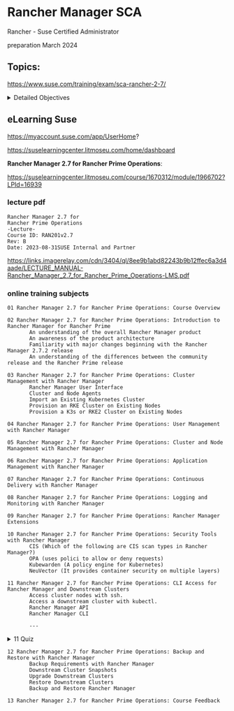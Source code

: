 # Rancher Manager SCA 

Rancher - Suse Certified Administrator

preparation March 2024




## Topics:

https://www.suse.com/training/exam/sca-rancher-2-7/




<details>
    Rancher Manager Architecture 
    Access Rancher Manager 
    Rancher Manager User Interface 
    Cluster and Node Agents 
    Import an Existing Kubernetes Cluster 
    Provision an RKE Cluster on Existing Nodes 
    Provision a K3s or RKE2 Cluster on Existing Nodes 
    User and Group Management 
    Roles 
    RKE Template Configuration 
    Node and Cluster Driver Management 
    Cloud Credentials Configuration 
    Infrastructure Provided Kubernetes Clusters 
    Hosted Kubernetes Clusters  
    Projects and Namespaces 
    Workload Deployment 
    Application Repositories in Rancher Manager 
    Application Management with Helm 
    Quotas 
    Project Fleet 
    Continuous Delivery 
    Deploy Monitoring Stack 
    Rancher Manager Logging 
    External Logging Services for Grafana 
    Rancher Manager Extensions  
    Manage CIS Scans 
    OPA Gatekeeper 
    External Policy Engine and Container Security Products  
    CLI Access for Rancher Manager and Downstream Clusters  
    Access Cluster Nodes with ssh 
    Access a Downstream Clusters with kubectl 
    Rancher Manager API 
    Rancher Manager CLI 
    Backup and Restore with Rancher Manager  
    Backup Requirements with Rancher Manager 
    Downstream Cluster Snapshots 
    Upgrade Downstream Clusters 
    Restore Downstream Clusters 
    Backup and Restore Rancher Manager  
  <summary>
  Detailed Objectives
  </summary>
</details>

## eLearning Suse



https://myaccount.suse.com/app/UserHome?

https://suselearningcenter.litmoseu.com/home/dashboard


**Rancher Manager 2.7 for Rancher Prime Operations**:

https://suselearningcenter.litmoseu.com/course/1670312/module/1966702?LPId=16939



### lecture pdf

```
Rancher Manager 2.7 for
Rancher Prime Operations
-Lecture-
Course ID: RAN201v2.7
Rev: B
Date: 2023-08-31SUSE Internal and Partner
```

https://links.imagerelay.com/cdn/3404/ql/8ee9b1abd82243b9b12ffec6a3d4aade/LECTURE_MANUAL-Rancher_Manager_2.7_for_Rancher_Prime_Operations-LMS.pdf


### online training subjects

	01 Rancher Manager 2.7 for Rancher Prime Operations: Course Overview 
	
	02 Rancher Manager 2.7 for Rancher Prime Operations: Introduction to Rancher Manager for Rancher Prime
           An understanding of the overall Rancher Manager product
           An awareness of the product architecture
           Familiarity with major changes beginning with the Rancher Manager 2.7.2 release
           An understanding of the differences between the community release and the Rancher Prime release
	
	03 Rancher Manager 2.7 for Rancher Prime Operations: Cluster Management with Rancher Manager
           Rancher Manager User Interface
           Cluster and Node Agents
           Import an Existing Kubernetes Cluster
           Provision an RKE Cluster on Existing Nodes
           Provision a K3s or RKE2 Cluster on Existing Nodes 
	
	04 Rancher Manager 2.7 for Rancher Prime Operations: User Management with Rancher Manager
	
	05 Rancher Manager 2.7 for Rancher Prime Operations: Cluster and Node Management with Rancher Manager
	
	06 Rancher Manager 2.7 for Rancher Prime Operations: Application Management with Rancher Manager
	
	07 Rancher Manager 2.7 for Rancher Prime Operations: Continuous Delivery with Rancher Manager
	
	08 Rancher Manager 2.7 for Rancher Prime Operations: Logging and Monitoring with Rancher Manager
	
	09 Rancher Manager 2.7 for Rancher Prime Operations: Rancher Manager Extensions
	
	10 Rancher Manager 2.7 for Rancher Prime Operations: Security Tools with Rancher Manager
           CIS (Which of the following are CIS scan types in Rancher Manager?)
           OPA (uses polici to allow or deny requests)
           Kubewarden (A policy engine for Kubernetes)
           NeuVector (It provides container security on multiple layers) 
	
	11 Rancher Manager 2.7 for Rancher Prime Operations: CLI Access for Rancher Manager and Downstream Clusters
           Access cluster nodes with ssh.
           Access a downstream cluster with kubectl.	
           Rancher Manager API
           Rancher Manager CLI

           ---

<details>
  <summary>
  11 Quiz
  </summary>
           Q: What is the purpose of Authorized Cluster Endpoint?
           A: It authenticates requests and forwards them to downstream Kubernetes cluster API.

           Q: How does Rancher CLI communicate with Rancher Manager?
           A: It provides a bearer token to the cluster API with the request.

           Q: Which of the following parameters is required for kubectl if a downstream cluster needs to be communicated with without Rancher Manager’s Authentication Proxy?
           A: --context <CONTEXT_NAME>

           Q: Where can you get Rancher CLI for Linux?
           A: Download a tar ball from Rancher Manager UI
</details>



	12 Rancher Manager 2.7 for Rancher Prime Operations: Backup and Restore with Rancher Manager
           Backup Requirements with Rancher Manager
           Downstream Cluster Snapshots
           Upgrade Downstream Clusters
           Restore Downstream Clusters
           Backup and Restore Rancher Manager 
	
	13 Rancher Manager 2.7 for Rancher Prime Operations: Course Feedback
	


